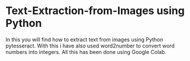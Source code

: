 # Text-Extraction-from-Images using Python
In this you will find how to extract text from images using Python pytesseract. With this i have also used word2number to convert word numbers into integers. All this has been done using Google Colab.
